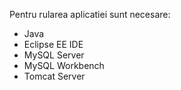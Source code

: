 Pentru rularea aplicatiei sunt necesare:
- Java 
- Eclipse EE IDE
- MySQL Server
- MySQL Workbench
- Tomcat Server
